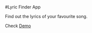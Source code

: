 #Lyric Finder App

Find out the lyrics of your favourite song.

Check [Demo](https://Maheshchoda.github.io/ReportListing)
